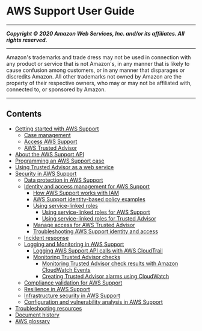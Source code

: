 # AWS Support User Guide

-----
*****Copyright &copy; 2020 Amazon Web Services, Inc. and/or its affiliates. All rights reserved.*****

-----
Amazon's trademarks and trade dress may not be used in 
     connection with any product or service that is not Amazon's, 
     in any manner that is likely to cause confusion among customers, 
     or in any manner that disparages or discredits Amazon. All other 
     trademarks not owned by Amazon are the property of their respective
     owners, who may or may not be affiliated with, connected to, or 
     sponsored by Amazon.

-----
## Contents
+ [Getting started with AWS Support](getting-started.md)
   + [Case management](case-management.md)
   + [Access AWS Support](accessing-support.md)
   + [AWS Trusted Advisor](trusted-advisor.md)
+ [About the AWS Support API](Welcome.md)
+ [Programming an AWS Support case](Case_Life_Cycle.md)
+ [Using Trusted Advisor as a web service](trustedadvisor.md)
+ [Security in AWS Support](security.md)
   + [Data protection in AWS Support](data-protection.md)
   + [Identity and access management for AWS Support](security-iam.md)
      + [How AWS Support works with IAM](security_iam_service-with-iam.md)
      + [AWS Support identity-based policy examples](security_iam_id-based-policy-examples.md)
      + [Using service-linked roles](using-service-linked-roles-intro.md)
         + [Using service-linked roles for AWS Support](using-service-linked-roles-sup.md)
         + [Using service-linked roles for Trusted Advisor](using-service-linked-roles-ta.md)
      + [Manage access for AWS Trusted Advisor](security-trusted-advisor.md)
      + [Troubleshooting AWS Support identity and access](security_iam_troubleshoot.md)
   + [Incident response](incident-response.md)
   + [Logging and Monitoring in AWS Support](monitoring-overview.md)
      + [Logging AWS Support API calls with AWS CloudTrail](logging-using-cloudtrail.md)
      + [Monitoring Trusted Advisor checks](cloudwatch-ta.md)
         + [Monitoring Trusted Advisor check results with Amazon CloudWatch Events](cloudwatch-events-ta.md)
         + [Creating Trusted Advisor alarms using CloudWatch](cloudwatch-metrics-ta.md)
   + [Compliance validation for AWS Support](support-compliance.md)
   + [Resilience in AWS Support](disaster-recovery-resiliency.md)
   + [Infrastructure security in AWS Support](infrastructure-security.md)
   + [Configuration and vulnerability analysis in AWS Support](vulnerability-analysis-and-management.md)
+ [Troubleshooting resources](troubleshooting.md)
+ [Document history](History.md)
+ [AWS glossary](glossary.md)